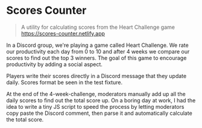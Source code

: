 # Scores Counter

> A utility for calculating scores from the Heart Challenge game https://scores-counter.netlify.app

In a Discord group, we're playing a game called Heart Challenge. We rate our productivity each day from 0 to 10 and after 4 weeks we compare our scores to find out the top 3 winners. The goal of this game to encourage productivity by adding a social aspect.

Players write their scores directly in a Discord message that they update daily. Scores format be seen in the test fixture.

At the end of the 4-week-challenge, moderators manually add up all the daily scores to find out the total score up. On a boring day at work, I had the idea to write a tiny JS script to speed the process by letting moderators copy paste the Discord comment, then parse it and automatically calculate the total score.
